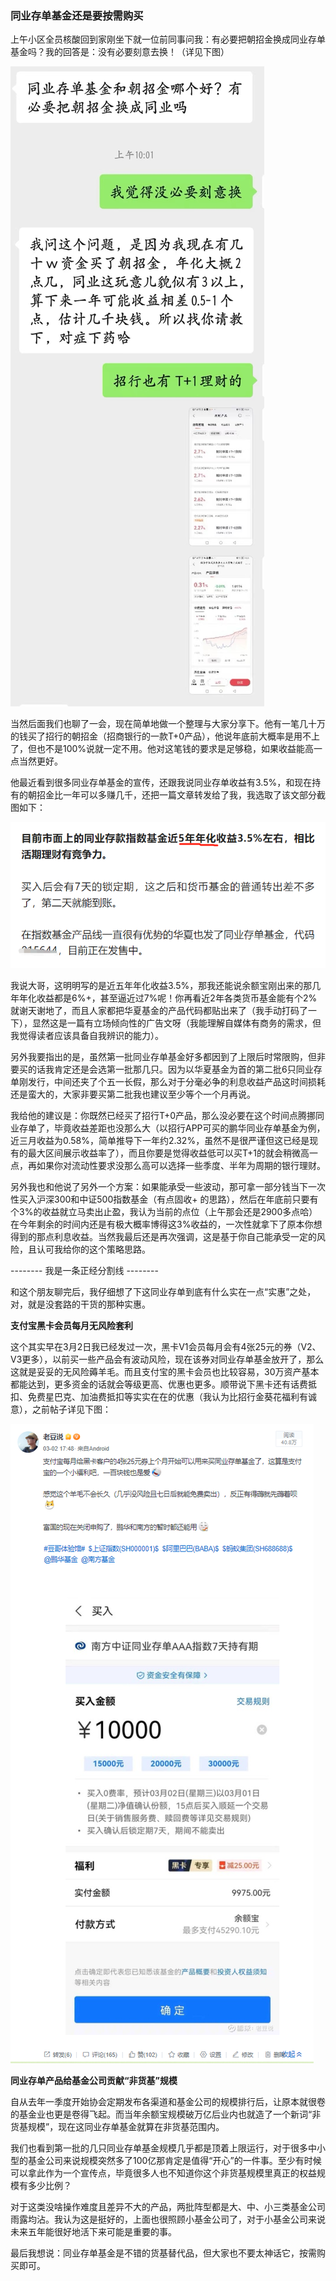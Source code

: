 ### 同业存单基金还是要按需购买

上午小区全员核酸回到家刚坐下就一位前同事问我：有必要把朝招金换成同业存单基金吗？我的回答是：没有必要刻意去换！（详见下图）

![聊天](../img/tycd-1.jpg)

当然后面我们也聊了一会，现在简单地做一个整理与大家分享下。他有一笔几十万的钱买了招行的朝招金（招商银行的一款T+0产品），他说年底前大概率是用不上了，但也不是100%说就一定不用。他对这笔钱的要求是足够稳，如果收益能高一点当然更好。

他最近看到很多同业存单基金的宣传，还跟我说同业存单收益有3.5%，和现在持有的朝招金比一年可以多赚几千，还把一篇文章转发给了我，我选取了该文部分截图如下：

![文章](../img/tycd-2.png)

我说大哥，这明明写的是近五年年化收益3.5%，那我还能说余额宝刚出来的那几年年化收益都是6%+，甚至逼近过7%呢！你再看近2年各类货币基金能有个2%就谢天谢地了，而且人家都把华夏基金的产品代码都贴出来了（我手动打码了一下），显然这是一篇有立场倾向性的广告文呀（我能理解自媒体有商务的需求，但我觉得读者应该具备自我辨识的能力）。

另外我要指出的是，虽然第一批同业存单基金好多都因到了上限后时常限购，但非要买的话我肯定还是会选第一批那几只。因为以华夏基金为首的第二批6只同业存单刚发行，中间还夹了个五一长假，那么对于分毫必争的利息收益产品这时间损耗还是蛮大的，大家非要买第二批我也建议至少等个一个月再说。

我给他的建议是：你既然已经买了招行T+0产品，那么没必要在这个时间点腾挪同业存单了，毕竟收益差距也没那么大（以招行APP可买的鹏华同业存单基金为例，近三月收益为0.58%，简单推导下一年约2.32%，虽然不是很严谨但这已经是现有的最大区间展示收益率了），而且你要是觉得收益低可以买T+1的就会稍微高一点，再如果你对流动性要求没那么高可以选择一些季度、半年为周期的银行理财。

另外我也和他说了另外一个方案：如果能承受一些波动，那可拿一部分钱当下一次性买入沪深300和中证500指数基金（有点固收+ 的思路），然后在年底前只要有个3%的收益就立马卖出止盈，我认为当前的点位（上午那会还是2900多点哈）在今年剩余的时间内还是有极大概率博得这3%收益的，一次性就拿下了原本你想得到的那点利息收益。当然我最后还是再次强调，这是基于你自己能承受一定的风险，且认可我给你的这个策略思路。



-------- 我是一条正经分割线 --------

和这个朋友聊完后，我仔细想了下这同业存单到底有什么实在一点“实惠”之处，对，就是没套路的干货的那种实惠。

**支付宝黑卡会员每月无风险套利**

这个其实早在3月2日我已经发过一次，黑卡V1会员每月会有4张25元的券（V2、V3更多），以前买一些产品会有波动风险，现在该券对同业存单基金放开了，那么这就是妥妥的无风险薅羊毛。而且支付宝的黑卡会员也比较容易，30万资产基本都能达到，更多资金的话就会等级更高、优惠也更多。顺带说下黑卡还有话费抵扣、免费星巴克、加油费抵扣等实实在在的优惠（我认为比招行金葵花福利有诚意），之前帖子详见下图：

![历史](../img/tycd-3.png)

**同业存单产品给基金公司贡献“非货基”规模**

自从去年一季度开始协会定期发布各渠道和基金公司的规模排行后，让原本就很卷的基金业也更是卷得飞起。而当年余额宝规模破万亿后业内也就造了一个新词“非货基规模”，现在这同业存单基金就算在非货基范围内。

我们也看到第一批的几只同业存单基金规模几乎都是顶着上限运行，对于很多中小型的基金公司来说规模突然多了100亿那肯定是值得“开心”的一件事。至少有时候可以拿此作为一个宣传点，毕竟很多人也不知道你这个非货基规模里真正的权益规模有多少比例？

对于这类没啥操作难度且差异不大的产品，两批阵型都是大、中、小三类基金公司雨露均沾。我认为这是挺好的，上面也很照顾小基金公司了，对于小基金公司来说未来五年能很好地活下来可能是重要的事。

最后我想说：同业存单基金是不错的货基替代品，但大家也不要太神话它，按需购买即可。


